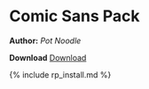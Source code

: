 # Comic Sans Pack 

**Author:** *Pot Noodle*

**Download**  [Download](https://drive.google.com/file/d/1W62_K2JBUUlwqSmzD__EZPkt6aoIOA93/view?usp=sharing)

{% include rp_install.md %}
